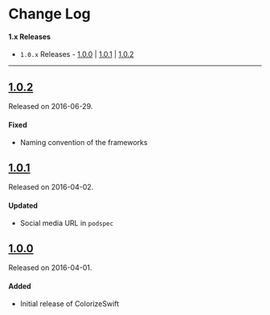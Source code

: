 # Change Log

#### 1.x Releases

- `1.0.x` Releases - [1.0.0](#100) | [1.0.1](#101) | [1.0.2](#102)

---

## [1.0.2](https://github.com/mtynior/ColorizeSwift/releases/tag/1.0.2)
Released on 2016-06-29.

#### Fixed
- Naming convention of the frameworks	


## [1.0.1](https://github.com/mtynior/ColorizeSwift/releases/tag/1.0.1)
Released on 2016-04-02.

#### Updated
- Social media URL in `podspec`	

## [1.0.0](https://github.com/mtynior/ColorizeSwift/releases/tag/1.0.0)
Released on 2016-04-01.

#### Added
- Initial release of ColorizeSwift